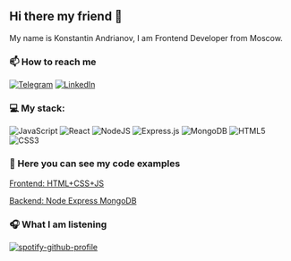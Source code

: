 ## Hi there my friend 👋

My name is Konstantin Andrianov, I am Frontend Developer from Moscow.

### 📫 How to reach me

[<img alt="Telegram" src="https://img.shields.io/badge/@andrianov_kos-2CA5E0?style=flat&logo=telegram&logoColor=white" />](https://t.me/andrianov_kos) 
[<img alt="LinkedIn" src="https://img.shields.io/badge/Andrianov Konstantin-%230077B5.svg?&style=flat&logo=linkedin&logoColor=white"/>](https://www.linkedin.com/in/konstantin-andrianov-205a111a0/)


### 💻 My stack:
<img alt="JavaScript" src="https://img.shields.io/badge/javascript-%23323330.svg?&style=flat&logo=javascript&logoColor=%23F7DF1E"/> <img alt="React" src="https://img.shields.io/badge/react-%2320232a.svg?&style=flat&logo=react&logoColor=%2361DAFB"/> <img alt="NodeJS" src="https://img.shields.io/badge/node.js-%2343853D.svg?&style=flat&logo=node.js&logoColor=white"/> <img alt="Express.js" src="https://img.shields.io/badge/express.js-%23404d59.svg?&style=flat"/> <img alt="MongoDB" src ="https://img.shields.io/badge/MongoDB-%234ea94b.svg?&style=flat&logo=mongodb&logoColor=white"/> <img alt="HTML5" src="https://img.shields.io/badge/html5-%23E34F26.svg?&style=flat&logo=html5&logoColor=white"/> <img alt="CSS3" src="https://img.shields.io/badge/css3-%231572B6.svg?&style=flat&logo=css3&logoColor=white"/>

<!-- 🌱 I’m currently learning React + Typesctipt :) -->




### 👾 Here you can see my code examples 

[Frontend: HTML+CSS+JS](https://github.com/anrypwnz/news-explorer-frontend)

[Backend: Node Express MongoDB](https://github.com/anrypwnz/news-explorer-api)


### 🎧 What I am listening

[![spotify-github-profile](https://spotify-github-profile.vercel.app/api/view?uid=tze6x6mce6tfnp72n1qvamj27&cover_image=false&theme=default)](https://github.com/kittinan/spotify-github-profile)


<!--
**anrypwnz/anrypwnz** is a ✨ _special_ ✨ repository because its `README.md` (this file) appears on your GitHub profile.

Here are some ideas to get you started:

- 🔭 I’m currently working on ...
- 🌱 I’m currently learning ...
- 👯 I’m looking to collaborate on ...
- 🤔 I’m looking for help with ...
- 💬 Ask me about ...
- 📫 How to reach me: ...
- 😄 Pronouns: ...
- ⚡ Fun fact: ...
-->
